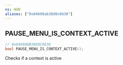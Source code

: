 ```yaml
---
ns: HUD
aliases: ["0x84698ab38d0c6636"]
---
```

## PAUSE_MENU_IS_CONTEXT_ACTIVE

```c
// 0x84698AB38D0C6636
bool PAUSE_MENU_IS_CONTEXT_ACTIVE();
```

Checks if a context is active

